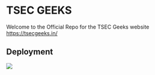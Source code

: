 # TSEC GEEKS

Welcome to the Official Repo for the TSEC Geeks website https://tsecgeeks.in/

## Deployment
<a href="https://tsecgeeks.in/"><img src="https://img.shields.io/badge/-GitHub%20Pages-black?style=for-the-badge&logo=github"/></a>
